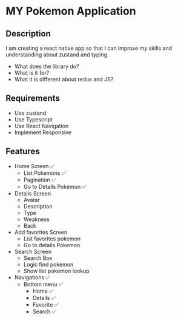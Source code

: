 # MY Pokemon Application

## Description

I am creating a react native app so that I can improve my skills and understanding about zustand and typing. 
- What does the library do? 
- What is it for? 
- What it is different about redux and JS?
## Requirements 

- Use zustand
- Use Typescript
- Use React Navigation
- Implement Responsive

## Features

- Home Screen ✅
  - List Pokemons ✅
  - Pagination ✅
  - Go to Details Pokemon ✅
- Details Screen
  - Avatar
  - Description
  - Type
  - Weakness
  - Back
- Add favorites Screen
  - List favorites pokemon
  - Go to details Pokemon
- Search Screen  
  - Search Box
  - Logic find pokemon
  - Show list pokemon lookup
- Navigations ✅
    - Bottom menu ✅
        - Home ✅
        - Details ✅
        - Favorite ✅
        - Search ✅